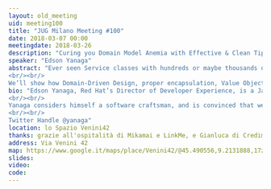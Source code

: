 ```yaml
---
layout: old_meeting
uid: meeting100
title: "JUG Milano Meeting #100"
date: 2018-03-07 00:00
meetingdate: 2018-03-26
description: "Curing you Domain Model Anemia with Effective & Clean Tips from the Real World"
speaker: "Edson Yanaga"
abstract: "Ever seen Service classes with hundreds or maybe thousands of LOC cluttered with validation logic, DAO access and some business code? Tired of getting NullPointerExceptions and having to check everything with if != null? Filled up of recurring bugs that could be prevented by unit tests, but your code is simply too clumsy to test effectively? Then you definitely should check this session.
<br/><br/>
We’ll show how Domain-Driven Design, proper encapsulation, Value Objects, Entities and Aggregates, Repositories can help you solve all of theses problems. Already knew these concepts but never figured out how to proper apply them in production code? We have these answers with a lot of tips & tricks from the real world. Don’t miss this 100% live code session. You’ll never see your objects the same way again."
bio: "Edson Yanaga, Red Hat’s Director of Developer Experience, is a Java Champion and a Microsoft MVP. He is also a published author and a frequent speaker at international conferences, discussing Java, Microservices, Cloud Computing, DevOps, and Software Craftsmanship.
<br/><br/>
Yanaga considers himself a software craftsman, and is convinced that we all can create a better world for people with better software. His life’s purpose is to deliver and help developers worldwide to deliver better software faster and safely - and he can even call that a job!
<br/><br/>
Twitter Handle @yanaga"
location: lo Spazio Venini42
thanks: grazie all'ospitalità di Mikamai e LinkMe, e Gianluca di Credimi
address: Via Venini 42
map: https://www.google.it/maps/place/Venini42/@45.490556,9.2131888,17z/data=!3m1!4b1!4m5!3m4!1s0x4786c6de20e6362f:0xc95afb6f555f4ed6!8m2!3d45.490556!4d9.2153775
slides: 
video: 
code: 
---
```

